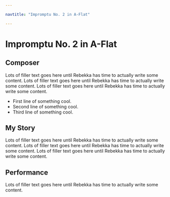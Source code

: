 ```yaml
---

navtitle: "Impromptu No. 2 in A-Flat"

---
```


# Impromptu No. 2 in A-Flat

## Composer
Lots of filler text goes here until Rebekka has time to actually write some content. Lots of filler text goes here until Rebekka has time to actually write some content. Lots of filler text goes here until Rebekka has time to actually write some content. 
- First line of something cool.
- Second line of something cool. 
- Third line of something cool. 

## My Story
Lots of filler text goes here until Rebekka has time to actually write some content. Lots of filler text goes here until Rebekka has time to actually write some content. Lots of filler text goes here until Rebekka has time to actually write some content. 

## Performance 
Lots of filler text goes here until Rebekka has time to actually write some content. 